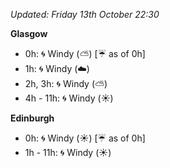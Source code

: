 *Updated: Friday 13th October 22:30*

**Glasgow**

* 0h: :cyclone: Windy (:partly_sunny:) [:umbrella: as of 0h]
* 1h: :cyclone: Windy (:cloud:)
* 2h, 3h: :cyclone: Windy (:partly_sunny:)
* 4h - 11h: :cyclone: Windy (:sunny:)

**Edinburgh**

* 0h: :cyclone: Windy (:sunny:) [:umbrella: as of 0h]
* 1h - 11h: :cyclone: Windy (:sunny:)
